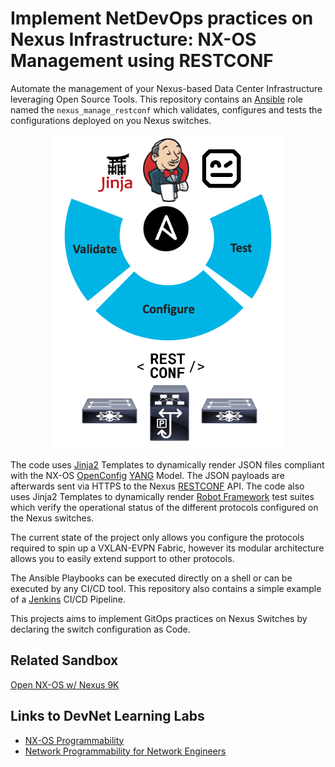 Implement NetDevOps practices on Nexus Infrastructure:  NX-OS Management using RESTCONF
=====================================================================================
Automate the management of your Nexus-based Data Center Infrastructure leveraging Open Source Tools. This repository contains an [Ansible](https://www.ansible.com/) role named the `nexus_manage_restconf` which validates, configures and tests the configurations deployed on you Nexus switches.

<p align="center">
<img src="images/netdevops.png" border="0" alt="nx-as-code">
<br/>

The code uses [Jinja2](https://jinja.palletsprojects.com/en/3.0.x/) Templates to dynamically render JSON files compliant with the NX-OS [OpenConfig](https://www.openconfig.net/) [YANG](https://github.com/YangModels/yang/tree/master/vendor/cisco/nx) Model. The JSON payloads are afterwards sent via HTTPS to the Nexus [RESTCONF](https://datatracker.ietf.org/doc/html/rfc8040) API. The code also uses Jinja2 Templates to dynamically render [Robot Framework](https://robotframework.org/) test suites which verify the operational status of the different protocols configured on the Nexus switches.

The current state of the project only allows you configure the protocols required to spin up a VXLAN-EVPN Fabric, however its modular architecture allows you to easily extend support to other protocols.

The Ansible Playbooks can be executed directly on a shell or can be executed by any CI/CD tool. This repository also contains a simple example of a [Jenkins](https://www.jenkins.io/) CI/CD Pipeline. 

This projects aims to implement GitOps practices on Nexus Switches by declaring the switch configuration as Code.

## Related Sandbox
[Open NX-OS w/ Nexus 9K](https://devnetsandbox.cisco.com/RM/Diagram/Index/0e22761d-f813-415d-a557-24fa0e17ab50?diagramType=Topology)

## Links to DevNet Learning Labs
* [NX-OS Programmability](https://developer.cisco.com/learning/tracks/nxos-programmability)
* [Network Programmability for Network Engineers](https://developer.cisco.com/learning/tracks/netprog-eng)
